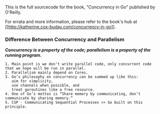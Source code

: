 This is the full sourcecode for the book, "Concurrency in Go" published by O'Reilly.

For errata and more information, please refer to the book's hub at [[http://katherine.cox-buday.com/concurrency-in-go]].

### Difference Between Concurrency and Parallelism

***Concurrency is a property of the code; parallelism is a property of the running program.***
```
1. Main point is we don't write parallel code, only concurrent code that we hope will be run in parallel.
2. Parallelism mainly depend on Cores.
3. Go’s philosophy on concurrency can be summed up like this: 
   aim for simplicity,
   use channels when possible, and 
   treat goroutines like a free resource.
4. One of Go’s mottos is “Share memory by communicating, don’t communicate by sharing memory.”
5. CSP - Communicating Sequential Processes >> Go built on this principle.
```
